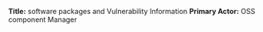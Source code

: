 **Title:** software packages and Vulnerability Information
**Primary Actor:** OSS component Manager
